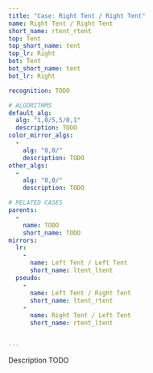 ```yaml
---
title: "Case: Right Tent / Right Tent"
name: Right Tent / Right Tent
short_name: rtent_rtent
top: Tent
top_short_name: tent
top_lr: Right
bot: Tent
bot_short_name: tent
bot_lr: Right

recognition: TODO

# ALGORITHMS
default_alg:
  alg: "1,0/5,5/0,1"
  description: TODO
color_mirror_algs:
  -
    alg: "0,0/"
    description: TODO
other_algs:
  -
    alg: "0,0/"
    description: TODO

# RELATED CASES
parents:
  -
    name: TODO
    short_name: TODO
mirrors:
  lr:
    -
      name: Left Tent / Left Tent
      short_name: ltent_ltent
  pseudo:
    -
      name: Left Tent / Right Tent
      short_name: ltent_rtent
    -
      name: Right Tent / Left Tent
      short_name: rtent_ltent


---
```


Description TODO

